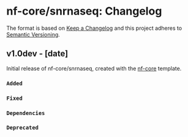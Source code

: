 # nf-core/snrnaseq: Changelog

The format is based on [Keep a Changelog](https://keepachangelog.com/en/1.0.0/)
and this project adheres to [Semantic Versioning](https://semver.org/spec/v2.0.0.html).

## v1.0dev - [date]

Initial release of nf-core/snrnaseq, created with the [nf-core](https://nf-co.re/) template.

### `Added`

### `Fixed`

### `Dependencies`

### `Deprecated`
